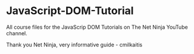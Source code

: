 # JavaScript-DOM-Tutorial
All course files for the JavaScrip DOM Tutorials on The Net Ninja YouTube channel.


Thank you Net Ninja, very informative guide - cmilkaitis